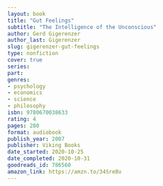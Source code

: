 ```yaml
---
layout: book
title: "Gut Feelings"
subtitle: "The Intelligence of the Unconscious"
author: Gerd Gigerenzer
author_last: Gigerenzer
slug: gigerenzer-gut-feelings
type: nonfiction
cover: true
series: 
part: 
genres:
- psychology
- economics
- science
- philosophy
isbn: 9780670038633
rating: 4
pages: 280
format: audiobook
publish_year: 2007
publisher: Viking Books
date_started: 2020-10-25
date_completed: 2020-10-31
goodreads_id: 786560
amazon_link: https://amzn.to/34SreBv
---
```

